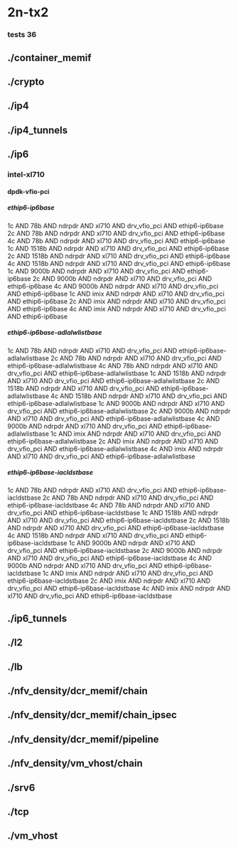 # 2n-tx2
### tests 36
## ./container_memif
## ./crypto
## ./ip4
## ./ip4_tunnels
## ./ip6
### intel-xl710
#### dpdk-vfio-pci
##### ethip6-ip6base
1c AND 78b AND ndrpdr AND xl710 AND drv_vfio_pci AND ethip6-ip6base
2c AND 78b AND ndrpdr AND xl710 AND drv_vfio_pci AND ethip6-ip6base
4c AND 78b AND ndrpdr AND xl710 AND drv_vfio_pci AND ethip6-ip6base
1c AND 1518b AND ndrpdr AND xl710 AND drv_vfio_pci AND ethip6-ip6base
2c AND 1518b AND ndrpdr AND xl710 AND drv_vfio_pci AND ethip6-ip6base
4c AND 1518b AND ndrpdr AND xl710 AND drv_vfio_pci AND ethip6-ip6base
1c AND 9000b AND ndrpdr AND xl710 AND drv_vfio_pci AND ethip6-ip6base
2c AND 9000b AND ndrpdr AND xl710 AND drv_vfio_pci AND ethip6-ip6base
4c AND 9000b AND ndrpdr AND xl710 AND drv_vfio_pci AND ethip6-ip6base
1c AND imix AND ndrpdr AND xl710 AND drv_vfio_pci AND ethip6-ip6base
2c AND imix AND ndrpdr AND xl710 AND drv_vfio_pci AND ethip6-ip6base
4c AND imix AND ndrpdr AND xl710 AND drv_vfio_pci AND ethip6-ip6base
##### ethip6-ip6base-adlalwlistbase
1c AND 78b AND ndrpdr AND xl710 AND drv_vfio_pci AND ethip6-ip6base-adlalwlistbase
2c AND 78b AND ndrpdr AND xl710 AND drv_vfio_pci AND ethip6-ip6base-adlalwlistbase
4c AND 78b AND ndrpdr AND xl710 AND drv_vfio_pci AND ethip6-ip6base-adlalwlistbase
1c AND 1518b AND ndrpdr AND xl710 AND drv_vfio_pci AND ethip6-ip6base-adlalwlistbase
2c AND 1518b AND ndrpdr AND xl710 AND drv_vfio_pci AND ethip6-ip6base-adlalwlistbase
4c AND 1518b AND ndrpdr AND xl710 AND drv_vfio_pci AND ethip6-ip6base-adlalwlistbase
1c AND 9000b AND ndrpdr AND xl710 AND drv_vfio_pci AND ethip6-ip6base-adlalwlistbase
2c AND 9000b AND ndrpdr AND xl710 AND drv_vfio_pci AND ethip6-ip6base-adlalwlistbase
4c AND 9000b AND ndrpdr AND xl710 AND drv_vfio_pci AND ethip6-ip6base-adlalwlistbase
1c AND imix AND ndrpdr AND xl710 AND drv_vfio_pci AND ethip6-ip6base-adlalwlistbase
2c AND imix AND ndrpdr AND xl710 AND drv_vfio_pci AND ethip6-ip6base-adlalwlistbase
4c AND imix AND ndrpdr AND xl710 AND drv_vfio_pci AND ethip6-ip6base-adlalwlistbase
##### ethip6-ip6base-iacldstbase
1c AND 78b AND ndrpdr AND xl710 AND drv_vfio_pci AND ethip6-ip6base-iacldstbase
2c AND 78b AND ndrpdr AND xl710 AND drv_vfio_pci AND ethip6-ip6base-iacldstbase
4c AND 78b AND ndrpdr AND xl710 AND drv_vfio_pci AND ethip6-ip6base-iacldstbase
1c AND 1518b AND ndrpdr AND xl710 AND drv_vfio_pci AND ethip6-ip6base-iacldstbase
2c AND 1518b AND ndrpdr AND xl710 AND drv_vfio_pci AND ethip6-ip6base-iacldstbase
4c AND 1518b AND ndrpdr AND xl710 AND drv_vfio_pci AND ethip6-ip6base-iacldstbase
1c AND 9000b AND ndrpdr AND xl710 AND drv_vfio_pci AND ethip6-ip6base-iacldstbase
2c AND 9000b AND ndrpdr AND xl710 AND drv_vfio_pci AND ethip6-ip6base-iacldstbase
4c AND 9000b AND ndrpdr AND xl710 AND drv_vfio_pci AND ethip6-ip6base-iacldstbase
1c AND imix AND ndrpdr AND xl710 AND drv_vfio_pci AND ethip6-ip6base-iacldstbase
2c AND imix AND ndrpdr AND xl710 AND drv_vfio_pci AND ethip6-ip6base-iacldstbase
4c AND imix AND ndrpdr AND xl710 AND drv_vfio_pci AND ethip6-ip6base-iacldstbase
## ./ip6_tunnels
## ./l2
## ./lb
## ./nfv_density/dcr_memif/chain
## ./nfv_density/dcr_memif/chain_ipsec
## ./nfv_density/dcr_memif/pipeline
## ./nfv_density/vm_vhost/chain
## ./srv6
## ./tcp
## ./vm_vhost
